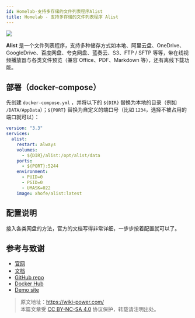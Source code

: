 ```yaml
---
id: Homelab-支持多存储的文件列表程序Alist
title: Homelab - 支持多存储的文件列表程序 Alist
---
```


![](https://wiki-media-1253965369.cos.ap-guangzhou.myqcloud.com/img/202304141808001.png)

**Alist** 是一个文件列表程序，支持多种储存方式如本地、阿里云盘、OneDrive、GoogleDrive、百度网盘、夸克网盘、蓝奏云、S3、FTP / SFTP 等等，带在线视频播放器与各类文件预览（兼容 Office、PDF、Markdown 等），还有离线下载功能。

## 部署（docker-compose）

先创建 `docker-compose.yml` ，并将以下的 `${DIR}` 替换为本地的目录（例如 `/DATA/AppData`）；`${PORT}` 替换为自定义的端口号（比如 `1234`，选择不被占用的端口就可以）：

```yml title="docker-compose.yml"
version: "3.3"
services:
  alist:
    restart: always
    volumes:
      - ${DIR}/alist:/opt/alist/data
    ports:
      - ${PORT}:5244
    environment:
      - PUID=0
      - PGID=0
      - UMASK=022
    image: xhofe/alist:latest
```

## 配置说明

接入各类网盘的方法，官方的文档写得非常详细，一步步按着配置就可以了。

## 参考与致谢

- [官网](https://alist.nn.ci/)
- [文档](https://alist.nn.ci/guide/install/docker.html#release-version)
- [GitHub repo](https://github.com/alist-org/alist)
- [Docker Hub](https://hub.docker.com/r/xhofe/alist)
- [Demo site](https://al.nn.ci/)

> 原文地址：<https://wiki-power.com/>  
> 本篇文章受 [CC BY-NC-SA 4.0](https://creativecommons.org/licenses/by/4.0/deed.zh) 协议保护，转载请注明出处。
